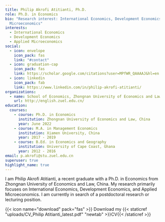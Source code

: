 ```yaml
---
title: Philip Akrofi Atitianti, Ph.D.
role: Ph.D. in Economics
bio: "Research interest: International Economics, Development Economics, Applied
  Microeconomics"
interests:
  - International Economics
  - Development Economics
  - Applied Microeconomics
social:
  - icon: envelope
    icon_pack: fas
    link: "#contact"
  - icon: graduation-cap
    icon_pack: fas
    link: https://scholar.google.com/citations?user=MPfWR_QAAAAJ&hl=en
  - icon: linkedin
    icon_pack: fab
    link: https://www.linkedin.com/in/philip-akrofi-atitianti/
organizations:
  - name: School of Economics, Zhongnan University of Economics and Law
    url: http://english.zuel.edu.cn/
education:
  courses:
    - course: Ph.D. in Economics
      institution: Zhongnan University of Economics and Law, China
      year: June 2022
    - course: M.A. in Management Economics
      institution: Xiamen University, China
      year: 2017 - 2019
    - course: B.Ed. in Economics and Geography
      institution: University of Cape Coast, Ghana
      year: 2012 - 2016
email: p.akrofi@stu.zuel.edu.cn
superuser: true
highlight_name: true
---
```

I am Philip Akrofi Atitianti, a recent graduate with a Ph.D. in Economics from Zhongnan University of Economics and Law, China. My research primarily focuses on International Economics, Development Economics, and Applied Microeconomics. I am currently in search of a postdoctoral research or lecturing position. 

{{< icon name="download" pack="fas" >}} Download my {{< staticref "uploads/CV_Philip Atitianti_latest.pdf" "newtab" >}}CV{{< /staticref >}}
